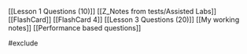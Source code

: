 [[Lesson 1 Questions (10)]]
[[Z_Notes from tests/Assisted Labs]]
[[FlashCard]]
[[FlashCard 4]]
[[Lesson 3 Questions (20)]]
[[My working notes]]
[[Performance based questions]]


#exclude
